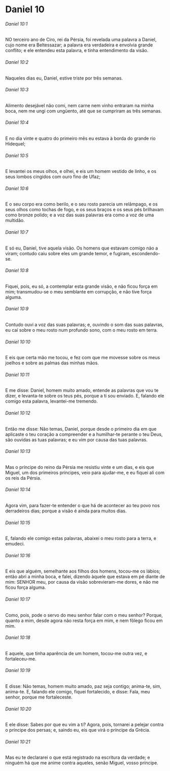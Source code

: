 # Daniel 10

###### Daniel 10:1

NO terceiro ano de Ciro, rei da Pérsia, foi revelada uma palavra a Daniel, cujo nome era Beltessazar; a palavra era verdadeira e envolvia grande conflito; e ele entendeu esta palavra, e tinha entendimento da visão.

###### Daniel 10:2

Naqueles dias eu, Daniel, estive triste por três semanas.

###### Daniel 10:3

Alimento desejável não comi, nem carne nem vinho entraram na minha boca, nem me ungi com ungüento, até que se cumpriram as três semanas.

###### Daniel 10:4

E no dia vinte e quatro do primeiro mês eu estava à borda do grande rio Hidequel;

###### Daniel 10:5

E levantei os meus olhos, e olhei, e eis um homem vestido de linho, e os seus lombos cingidos com ouro fino de Ufaz;

###### Daniel 10:6

E o seu corpo era como berilo, e o seu rosto parecia um relâmpago, e os seus olhos como tochas de fogo, e os seus braços e os seus pés brilhavam como bronze polido; e a voz das suas palavras era como a voz de uma multidão.

###### Daniel 10:7

E só eu, Daniel, tive aquela visão. Os homens que estavam comigo não a viram; contudo caiu sobre eles um grande temor, e fugiram, escondendo-se.

###### Daniel 10:8

Fiquei, pois, eu só, a contemplar esta grande visão, e não ficou força em mim; transmudou-se o meu semblante em corrupção, e não tive força alguma.

###### Daniel 10:9

Contudo ouvi a voz das suas palavras; e, ouvindo o som das suas palavras, eu caí sobre o meu rosto num profundo sono, com o meu rosto em terra.

###### Daniel 10:10

E eis que certa mão me tocou, e fez com que me movesse sobre os meus joelhos e sobre as palmas das minhas mãos.

###### Daniel 10:11

E me disse: Daniel, homem muito amado, entende as palavras que vou te dizer, e levanta-te sobre os teus pés, porque a ti sou enviado. E, falando ele comigo esta palavra, levantei-me tremendo.

###### Daniel 10:12

Então me disse: Não temas, Daniel, porque desde o primeiro dia em que aplicaste o teu coração a compreender e a humilhar-te perante o teu Deus, são ouvidas as tuas palavras; e eu vim por causa das tuas palavras.

###### Daniel 10:13

Mas o príncipe do reino da Pérsia me resistiu vinte e um dias, e eis que Miguel, um dos primeiros príncipes, veio para ajudar-me, e eu fiquei ali com os reis da Pérsia.

###### Daniel 10:14

Agora vim, para fazer-te entender o que há de acontecer ao teu povo nos derradeiros dias; porque a visão é ainda para muitos dias.

###### Daniel 10:15

E, falando ele comigo estas palavras, abaixei o meu rosto para a terra, e emudeci.

###### Daniel 10:16

E eis que alguém, semelhante aos filhos dos homens, tocou-me os lábios; então abri a minha boca, e falei, dizendo àquele que estava em pé diante de mim: SENHOR meu, por causa da visão sobrevieram-me dores, e não me ficou força alguma.

###### Daniel 10:17

Como, pois, pode o servo do meu senhor falar com o meu senhor? Porque, quanto a mim, desde agora não resta força em mim, e nem fôlego ficou em mim.

###### Daniel 10:18

E aquele, que tinha aparência de um homem, tocou-me outra vez, e fortaleceu-me.

###### Daniel 10:19

E disse: Não temas, homem muito amado, paz seja contigo; anima-te, sim, anima-te. E, falando ele comigo, fiquei fortalecido, e disse: Fala, meu senhor, porque me fortaleceste.

###### Daniel 10:20

E ele disse: Sabes por que eu vim a ti? Agora, pois, tornarei a pelejar contra o príncipe dos persas; e, saindo eu, eis que virá o príncipe da Grécia.

###### Daniel 10:21

Mas eu te declararei o que está registrado na escritura da verdade; e ninguém há que me anime contra aqueles, senão Miguel, vosso príncipe.

